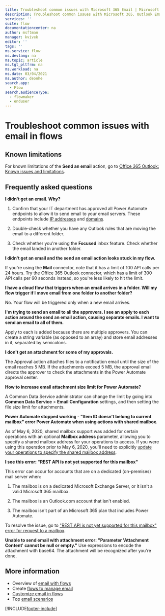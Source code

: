 ```yaml
---
title: Troubleshoot common issues with Microsoft 365 Email | Microsoft Docs
description: Troubleshoot common issues with Microsoft 365, Outlook Email, or mail notifications.
services: ''
suite: flow
documentationcenter: na
author: msftman
manager: kvivek
editor: ''
tags: ''
ms.service: flow
ms.devlang: na
ms.topic: article
ms.tgt_pltfrm: na
ms.workload: na
ms.date: 03/04/2021
ms.author: deonhe
search.app: 
  - Flow
search.audienceType: 
  - flowmaker
  - enduser
---
```


# Troubleshoot common issues with email in flows

## Known limitations

For known limitations of the **Send an email** action, go to [Office 365 Outlook: Known issues and limitations](https://docs.microsoft.com/connectors/office365/#known-issues-and-limitations).

## Frequently asked questions

**I didn't get an email. Why?**

1.  Confirm that your IT department has approved all Power Automate endpoints to allow it to send email to your email servers. These endpoints include [IP addresses](https://docs.microsoft.com/powerapps/maker/canvas-apps/limits-and-config\#ip-addresses) and [domains](https://support.microsoft.com/help/4557620/client-request-aborted-or-failed-to-fetch-error-in-power-automate).

1. Double-check whether you have any Outlook rules that are moving the email to a different folder.

1. Check whether you're using the **Focused** inbox feature. Check whether the email landed in another folder.

**I didn't get an email and the send an email action looks stuck in my flow.**

If you're using the **Mail** connector, note that it has a limit of 100 API calls per 24 hours. Try the Office 365 Outlook connector, which has a limit of 300 API calls per 60 seconds instead, so you're less likely to hit the limit.

**I have a cloud flow that triggers when an email arrives in a folder. Will my flow trigger if I move email from one folder to another folder?**

No. Your flow will be triggered only when a new email arrives.

**I'm trying to send an email to all the approvers. I see an apply to each action around the send an email action, causing separate emails. I want to send an email to all of them.**

Apply to each is added because there are multiple approvers. You can create a string
variable (as opposed to an array) and store email addresses in it, separated by semicolons.

**I don't get an attachment for some of my approvals.**

The Approval action attaches files to a notification email until the size of the email reaches 5 MB. If the attachments exceed 5 MB, the approval email directs the approver to check the attachments in the Power Automate approval center.

**How to increase email attachment size limit for Power Automate?**

A Common Data Service<!--note from editor: Is this mention of CDS okay, or should it be Microsoft Dataverse?--> administrator can change the limit by going into **Common Data Service** >  **Email Configuration** settings, and then setting the file size limit for attachments.

**Power Automate stopped working - "Item ID doesn't belong to current mailbox" error Power Automate when using actions with shared mailbox.**

As of May 6, 2020, shared mailbox support was added for certain operations with an optional **Mailbox address** parameter, allowing you to specify a shared mailbox address for your operations to access. If you were using this operation prior to May 6, 2020, you'll need to explicitly [update your operations to specify the shared mailbox address](https://docs.microsoft.com/connectors/office365/#shared-mailbox-support).

**I see this error: "REST API is not yet supported for this mailbox"**

This error can occur for accounts that are on a dedicated (on-premises) mail server when:

1. The mailbox is on a dedicated Microsoft Exchange Server, or it isn't a valid Microsoft 365 mailbox.

1. The mailbox is an Outlook.com account that isn't enabled.

1.  The mailbox isn't part of an Microsoft 365 plan that includes Power Automate.

To resolve the issue, go to ["REST API is not yet supported for this mailbox" error for request to a mailbox](https://support.microsoft.com/help/4462988/rest-api-is-not-yet-supported-for-this-mailbox-error).

**Unable to send email with attachment error: "Parameter 'Attachment Content' cannot be null or empty."**
Use expressions to encode the attachment with base64. The attachment will be recognized after you're done.

## More information

- Overview of [email with flows](email-overview.md)
- Create [flows to manage email](create-email-flows.md)
- [Customize email in flows](email-customization.md)
- Top [email scenarios](email-top-scenarios.md)




[!INCLUDE[footer-include](includes/footer-banner.md)]

